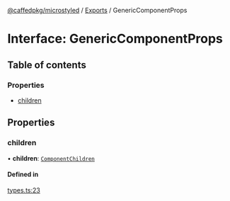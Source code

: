 [@caffedpkg/microstyled](../README.md) / [Exports](../modules.md) / GenericComponentProps

# Interface: GenericComponentProps

## Table of contents

### Properties

- [children](GenericComponentProps.md#children)

## Properties

### children

• **children**: [`ComponentChildren`](../modules.md#componentchildren)

#### Defined in

[types.ts:23](https://github.com/caffed/microstyled/blob/80813e4/src/types.ts#L23)
